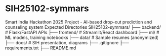 # SIH25102-symmars
Smart India Hackathon 2025 Project - AI-based drop-out prediction and counseling system
Expected Directories
SIH25102-symmars/
├── backend/        # Flask/FastAPI APIs
├── frontend/       # Streamlit/React dashboard
├── ml/             # ML models, training notebooks
├── data/           # Sample resumes (anonymized)
├── docs/           # SIH presentation, diagrams
├── .gitignore
├── requirements.txt
├── README.md
